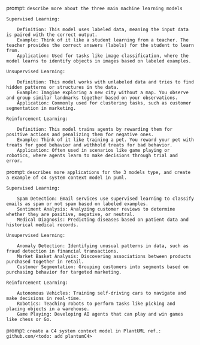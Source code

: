 prompt: `describe more about the three main machine learning models`

    Supervised Learning:

        Definition: This model uses labeled data, meaning the input data is paired with the correct output.
        Example: Think of it like a student learning from a teacher. The teacher provides the correct answers (labels) for the student to learn from.
        Application: Used for tasks like image classification, where the model learns to identify objects in images based on labeled examples.

    Unsupervised Learning:

        Definition: This model works with unlabeled data and tries to find hidden patterns or structures in the data.
        Example: Imagine exploring a new city without a map. You observe and group similar landmarks together based on your observations.
        Application: Commonly used for clustering tasks, such as customer segmentation in marketing.

    Reinforcement Learning:

        Definition: This model trains agents by rewarding them for positive actions and penalizing them for negative ones.
        Example: Think of it like training a pet. You reward your pet with treats for good behavior and withhold treats for bad behavior.
        Application: Often used in scenarios like game playing or robotics, where agents learn to make decisions through trial and error.


prompt: `describes more applications for the 3 models type, and create a example of c4 system context model in puml.`

    Supervised Learning:

        Spam Detection: Email services use supervised learning to classify emails as spam or not spam based on labeled examples.
        Sentiment Analysis: Analyzing customer reviews to determine whether they are positive, negative, or neutral.
        Medical Diagnosis: Predicting diseases based on patient data and historical medical records.

    Unsupervised Learning:

        Anomaly Detection: Identifying unusual patterns in data, such as fraud detection in financial transactions.
        Market Basket Analysis: Discovering associations between products purchased together in retail.
        Customer Segmentation: Grouping customers into segments based on purchasing behavior for targeted marketing.

    Reinforcement Learning:

        Autonomous Vehicles: Training self-driving cars to navigate and make decisions in real-time.
        Robotics: Teaching robots to perform tasks like picking and placing objects in a warehouse.
        Game Playing: Developing AI agents that can play and win games like chess or Go.


prompt: `create a C4 system context model in PlantUML ref.: github.com/<todo: add plantumC4> `
